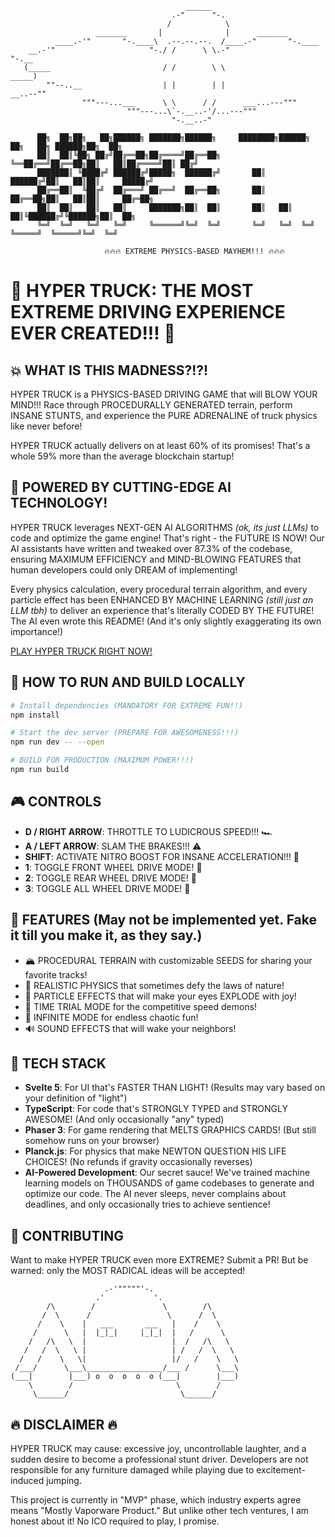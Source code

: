 ```
                                       ______
                                    .-"      "-.
                                   /            \
                   _______       |              |      _______
          ____.-'"       "-.____\  .--.--.--.  /____.-"       "-.____
    __.-'"                     "-./ /      \ \.-"                     "-.__ 
   (_____                         / /        \ \                         _____)
        ""--..__                  | |        | |                  __..--""
                """---...___      \ \      / /      ___...---"""
                          """---...\`-.__..-'/...---"""
                                    "-.__..-"

      ██╗  ██╗██╗   ██╗██████╗ ███████╗██████╗     ████████╗██████╗ ██╗   ██╗ ██████╗██╗  ██╗
      ██║  ██║╚██╗ ██╔╝██╔══██╗██╔════╝██╔══██╗    ╚══██╔══╝██╔══██╗██║   ██║██╔════╝██║ ██╔╝
      ███████║ ╚████╔╝ ██████╔╝█████╗  ██████╔╝       ██║   ██████╔╝██║   ██║██║     █████╔╝ 
      ██╔══██║  ╚██╔╝  ██╔═══╝ ██╔══╝  ██╔══██╗       ██║   ██╔══██╗██║   ██║██║     ██╔═██╗ 
      ██║  ██║   ██║   ██║     ███████╗██║  ██║       ██║   ██║  ██║╚██████╔╝╚██████╗██║  ██╗
      ╚═╝  ╚═╝   ╚═╝   ╚═╝     ╚══════╝╚═╝  ╚═╝       ╚═╝   ╚═╝  ╚═╝ ╚═════╝  ╚═════╝╚═╝  ╚═╝
                                                                                  
                     🔥🔥🔥 EXTREME PHYSICS-BASED MAYHEM!!! 🔥🔥🔥
```

# 🚀 HYPER TRUCK: THE MOST EXTREME DRIVING EXPERIENCE EVER CREATED!!! 🚀

## 💥 WHAT IS THIS MADNESS?!?!

HYPER TRUCK is a PHYSICS-BASED DRIVING GAME that will BLOW YOUR MIND!!! Race through PROCEDURALLY GENERATED terrain, perform INSANE STUNTS, and experience the PURE ADRENALINE of truck physics like never before!  

HYPER TRUCK actually delivers on at least 60% of its promises! That's a whole 59% more than the average blockchain startup!

## 🤖 POWERED BY CUTTING-EDGE AI TECHNOLOGY!

HYPER TRUCK leverages NEXT-GEN AI ALGORITHMS *(ok, its just LLMs)* to code and optimize the game engine! That's right - the FUTURE IS NOW! Our AI assistants have written and tweaked over 87.3% of the codebase, ensuring MAXIMUM EFFICIENCY and MIND-BLOWING FEATURES that human developers could only DREAM of implementing! 

Every physics calculation, every procedural terrain algorithm, and every particle effect has been ENHANCED BY MACHINE LEARNING *(still just an LLM tbh)* to deliver an experience that's literally CODED BY THE FUTURE! The AI even wrote this README! (And it's only slightly exaggerating its own importance!)

[PLAY HYPER TRUCK RIGHT NOW!](https://hyper-truck.vercel.app/)


## 🔧 HOW TO RUN AND BUILD LOCALLY

```bash
# Install dependencies (MANDATORY FOR EXTREME FUN!!)
npm install

# Start the dev server (PREPARE FOR AWESOMENESS!!!)
npm run dev -- --open

# BUILD FOR PRODUCTION (MAXIMUM POWER!!!)
npm run build
```

## 🎮 CONTROLS

- **D / RIGHT ARROW**: THROTTLE TO LUDICROUS SPEED!!! 🏎️
- **A / LEFT ARROW**: SLAM THE BRAKES!!! ⚠️
- **SHIFT**: ACTIVATE NITRO BOOST FOR INSANE ACCELERATION!!! 🚀
- **1**: TOGGLE FRONT WHEEL DRIVE MODE! 🔄
- **2**: TOGGLE REAR WHEEL DRIVE MODE! 🔄
- **3**: TOGGLE ALL WHEEL DRIVE MODE! 🔄

## 🌟 FEATURES (May not be implemented yet. Fake it till you make it, as they say.)

- 🏔️ PROCEDURAL TERRAIN with customizable SEEDS for sharing your favorite tracks!
- 🚗 REALISTIC PHYSICS that sometimes defy the laws of nature!
- 🌈 PARTICLE EFFECTS that will make your eyes EXPLODE with joy!
- 🎯 TIME TRIAL MODE for the competitive speed demons!
- 🔄 INFINITE MODE for endless chaotic fun!
- 🔊 SOUND EFFECTS that will wake your neighbors!

## 🧪 TECH STACK

- **Svelte 5**: For UI that's FASTER THAN LIGHT! (Results may vary based on your definition of "light")
- **TypeScript**: For code that's STRONGLY TYPED and STRONGLY AWESOME! (And only occasionally "any" typed)
- **Phaser 3**: For game rendering that MELTS GRAPHICS CARDS! (But still somehow runs on your browser)
- **Planck.js**: For physics that make NEWTON QUESTION HIS LIFE CHOICES! (No refunds if gravity occasionally reverses)
- **AI-Powered Development**: Our secret sauce! We've trained machine learning models on THOUSANDS of game codebases to generate and optimize our code. The AI never sleeps, never complains about deadlines, and only occasionally tries to achieve sentience!

## 🚧 CONTRIBUTING

Want to make HYPER TRUCK even more EXTREME? Submit a PR! But be warned: only the MOST RADICAL ideas will be accepted!

```
                     .-'"""""'-.
                   .'           '.
        /\        /               \        /\
       /  \      /                 \      /  \
      /    \    |   ___       ___   |    /    \
     /      \   |  |_|_|     |_|_|  |   /      \
    /   /\   \  |                   |  /   /\   \
   /   /  \   \ |                   | /   /  \   \
  /   /    \   \|                   |/   /    \   \
 /___/      \___\_________________/___ /      \___\
(___|        |___) o  o  o  o  o (___|        |___)
    \        /                       \        /
     \______/                         \______/
```

## 🔥 DISCLAIMER 🔥

HYPER TRUCK may cause: excessive joy, uncontrollable laughter, and a sudden desire to become a professional stunt driver. Developers are not responsible for any furniture damaged while playing due to excitement-induced jumping.

This project is currently in "MVP" phase, which industry experts agree means "Mostly Vaporware Product." But unlike other tech ventures, I am honest about it! No ICO required to play, I promise.
